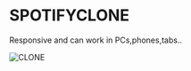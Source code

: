 # SPOTIFYCLONE

Responsive and can work in PCs,phones,tabs..

![CLONE](https://github.com/JEERUNITHINREDDY/SPOTIFYCLONE.io/assets/120825825/833d2608-d526-48f4-bf8f-f8d58b0e2490)
